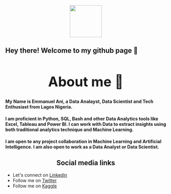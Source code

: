 <div id="header" align="center">
  <img src="https://media.giphy.com/media/M9gbBd9nbDrOTu1Mqx/giphy.gif" width="100"/>
</div>

  <h2> Hey there! Welcome to my github page 🙂 <h2/>

<div align='center'>
  <h1> About me 🙂 </h1>
 </div>

<h4> My Name is Emmanuel Ani, a Data Analayst, Data Scientist and Tech Enthusiast from Lagos Nigeria. </h4>

<h4> I am proficient in Python, SQL, Bash and other Data Analytics tools like Excel, Tableau and Power BI. I can work with Data to extract insights using both traditional analytics technique and Machine Learning. </h4>

<h4> I am open to any project collaboration in Machine Learning and Artificial Intelligence. I am also open to work as a Data Analyst or Data Scientist. </h4>

<div align='center'>
  <h2> Social media links </h2>
</div>
  
* Let's connect on [Linkedin](https://www.linkedin.com/in/emmanuel-ani-b2b680202)
* Follow me on [Twitter](https://twitter.com/emmanuelani_)
* Follow me on [Kaggle](https://www.kaggle.com/emmanuelani) 
